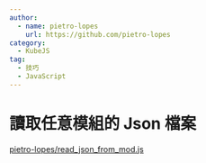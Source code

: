 ```yaml
---
author:
  - name: pietro-lopes
    url: https://github.com/pietro-lopes
category:
  - KubeJS
tag:
  - 技巧
  - JavaScript
---
```


# 讀取任意模組的 Json 檔案

[pietro-lopes/read_json_from_mod.js](https://gist.github.com/pietro-lopes/1471e43c6acef411fd98f10908185fae)